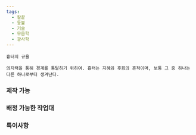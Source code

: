 ```yaml
---
tags:
  - 칼끝
  - 등불
  - 기술
  - 무음학
  - 광사학
---
```



```
흉터의 규율

의지력을 통해 경계를 통달하기 위하여. 흉터는 지혜와 후회의 흔적이며, 보통 그 중 하나는 다른 하나로부터 생겨난다.
```


### 제작 가능



### 배정 가능한 작업대



### 특이사항

